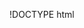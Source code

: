 !DOCTYPE html

<html>
<head>
      <title>Redirected smiles</title>
</head>
<body>
  <script>
        var timer = setTimeout(function() {
            window.location='http://example.com'
        }, 3000);
    </script>
</body>
</html>
